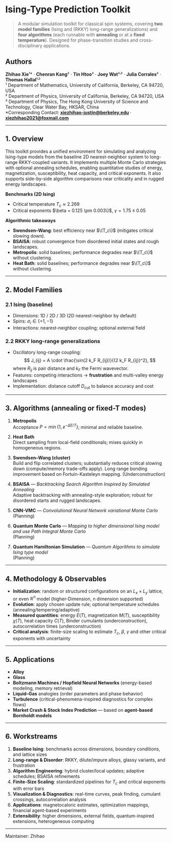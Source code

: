 # Ising-Type Prediction Toolkit

> A modular simulation toolkit for classical spin systems, covering **two model families** (Ising and (RKKY) long-range generalizations) and **four algorithms** (each runnable with **annealing** or at a **fixed temperature**). Designed for phase-transition studies and cross-disciplinary applications.

## Authors

**Zhihao Xie**¹\* · **Chenran Kang**² · **Tin Htoo**² · **Joey Wat**²˒³ · **Julia Corrales**² · **Thomas Hallal**¹˒²  
¹ Department of Mathematics, University of California, Berkeley, CA 94720, USA  
² Department of Physics, University of California, Berkeley, CA 94720, USA  
³ Department of Physics, The Hong Kong University of Science and Technology, Clear Water Bay, HKSAR, China  
\*Corresponding Contact: **xiezhihao-justin@berkeley.edu** · **xiezhihao2021@foxmail.com**

---

## 1. Overview

This toolkit provides a unified environment for simulating and analyzing Ising-type models from the baseline 2D nearest-neighbor system to long-range RKKY-coupled variants. It implements multiple Monte Carlo strategies with optional annealing schedules, enabling quantitative studies of energy, magnetization, susceptibility, heat capacity, and critical exponents. It also supports side-by-side algorithm comparisons near criticality and in rugged energy landscapes.

**Benchmarks (2D Ising)**  
- Critical temperature $T_c \approx 2.269$ 
- Critical exponents $\beta = 0.125 \pm 0.003\)$, $\gamma = 1.75 \pm 0.05$



**Algorithmic takeaways**  
- **Swendsen–Wang**: best efficiency near $\(T_c\)$ (mitigates critical slowing down).  
- **BSAISA**: robust convergence from disordered initial states and rough landscapes.  
- **Metropolis**: solid baselines; performance degrades near $\(T_c\)$ without clustering.
- **Heat Bath**: solid baselines; performance degrades near $\(T_c\)$ without clustering.

---

## 2. Model Families

### 2.1 Ising (baseline)
- Dimensions: 1D / 2D / 3D (2D nearest-neighbor by default)  
- Spins: $\sigma_i \in \{+1, -1\}$  
- Interactions: nearest-neighbor coupling; optional external field

### 2.2 RKKY long-range generalizations
- Oscillatory long-range coupling:
  $$
  J_{ij} = A \cdot \frac{\sin(2 k_F R_{ij})}{(2 k_F R_{ij})^2},
  $$
  where $R_{ij}$ is pair distance and $k_F$ the Fermi wavevector.  
- Features: competing interactions → **frustration** and multi-valley energy landscapes  
- Implementation: distance cutoff $D_{\text{cut}}$ to balance accuracy and cost

---

## 3. Algorithms (annealing or fixed-T modes)

1. **Metropolis**  
   Acceptance $P = \min\{1, e^{-\Delta E/T}\}$; minimal and reliable baseline.

2. **Heat Bath**  
   Direct sampling from local-field conditionals; mixes quickly in homogeneous regions.

3. **Swendsen–Wang (cluster)**  
   Build and flip correlated clusters; substantially reduces critical slowing down (compute/memory trade-offs apply).
   Long range bonding improvement based on Fortuin-Kasteleyn mapping. (Underconstruction)

5. **BSAISA** — *Backtracking Search Algorithm Inspired by Simulated Annealing*  
   Adaptive backtracking with annealing-style exploration; robust for disordered starts and rugged landscapes.

6. **CNN-VMC** — *Convolutional Neural Network variational Monte Carlo*  
   (Planning)

5. **Quantum Monte Carlo** — *Mapping to higher dimensional Ising model and use Path Integral Monte Carlo*  
   (Planning)

6. **Quantum Hamiltonian Simulation** — *Quantum Algorithms to simulate Ising type model*  
   (Planning)


---

## 4. Methodology & Observables

- **Initialization**: random or structured configurations on an $L_x \times L_y$ lattice, or even $\mathbb{R}^n$ model (higher-Dimension, n dimension supported)  
- **Evolution**: apply chosen update rule; optional temperature schedules (annealing/tempering/adaptive)  
- **Measured quantities**: energy $E(T)$, magnetization $M(T)$, susceptibility $\chi(T)$, heat capacity $C(T)$, Binder cumulants (underconstruction), autocorrelation times (underconstruction)  
- **Critical analysis**: finite-size scaling to estimate $T_c$, $\beta$, $\gamma$ and other critical exponents with uncertainty

---

## 5. Applications
- **Alloy**
- **Glass**
- **Boltzmann Machines / Hopfield Neural Networks** (energy-based modeling, memory retrieval)  
- **Liquid–Gas** analogies (order parameters and phase behavior)  
- **Turbulence** (critical-phenomena-inspired diagnostics for complex flows)  
- **Market Crash & Stock Index Prediction** — based on **agent-based Bornholdt models**

---

## 6. Workstreams

1. **Baseline Ising**: benchmarks across dimensions, boundary conditions, and lattice sizes  
2. **Long-range & Disorder**: RKKY, dilute/impure alloys, glassy variants, and frustration  
3. **Algorithm Engineering**: hybrid cluster/local updates; adaptive schedules; BSAISA refinements  
4. **Finite-Size Scaling**: standardized pipelines for $T_c$ and critical exponents with error bars  
5. **Visualization & Diagnostics**: real-time curves, peak finding, cumulant crossings, autocorrelation analysis  
6. **Applications**: magnetocaloric estimates, optimization mappings, financial agent-based experiments  
7. **Extensibility**: higher dimensions, external fields, quantum-inspired extensions, heterogeneous computing

---

Maintainer: Zhihao
